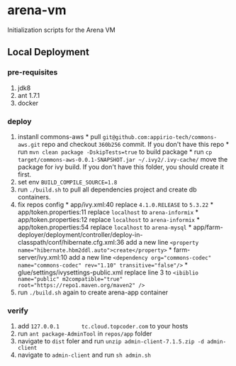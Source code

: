 arena-vm
========

Initialization scripts for the Arena VM

## Local Deployment

### pre-requisites

  1. jdk8
  2. ant 1.7.1
  3. docker

### deploy

  1. instanll commons-aws
    * pull `git@github.com:appirio-tech/commons-aws.git` repo and checkout `360b256` commit. If you don't have this repo
    * run `mvn clean package -DskipTests=true` to build package
    * run `cp target/commons-aws-0.0.1-SNAPSHOT.jar ~/.ivy2/.ivy-cache/` move the package for ivy build. If you don't have this folder, you should create it first.
  2. set env `BUILD_COMPILE_SOURCE=1.8`
  3. run `./build.sh` to pull all dependencies project and create db containers.
  4. fix repos config
    * app/ivy.xml:40 replace `4.1.0.RELEASE` to `5.3.22`
    * app/token.properties:11 replace `localhost` to `arena-informix`
    * app/token.properties:12 replace `localhost` to `arena-informix`
    * app/token.properties:54 replace `localhost` to `arena-mysql`
    * app/farm-deployer/deployment/controller/deploy-in-classpath/conf/hibernate.cfg.xml:36 add a new line `<property name="hibernate.hbm2ddl.auto">create</property>`
    * farm-server/ivy.xml:10 add a new line `<dependency org="commons-codec" name="commons-codec" rev="1.10" transitive="false"/>`
    * glue/settings/ivysettings-public.xml replace line 3 to `<ibiblio name="public" m2compatible="true" root="https://repo1.maven.org/maven2" />`
  5. run `./build.sh` again to create arena-app container

### verify

  1. add `127.0.0.1       tc.cloud.topcoder.com` to your hosts
  2. run `ant package-AdminTool` in `repos/app` folder
  3. navigate to `dist` foler and run `unzip admin-client-7.1.5.zip -d admin-client`
  4. navigate to `admin-client` and run `sh admin.sh`
